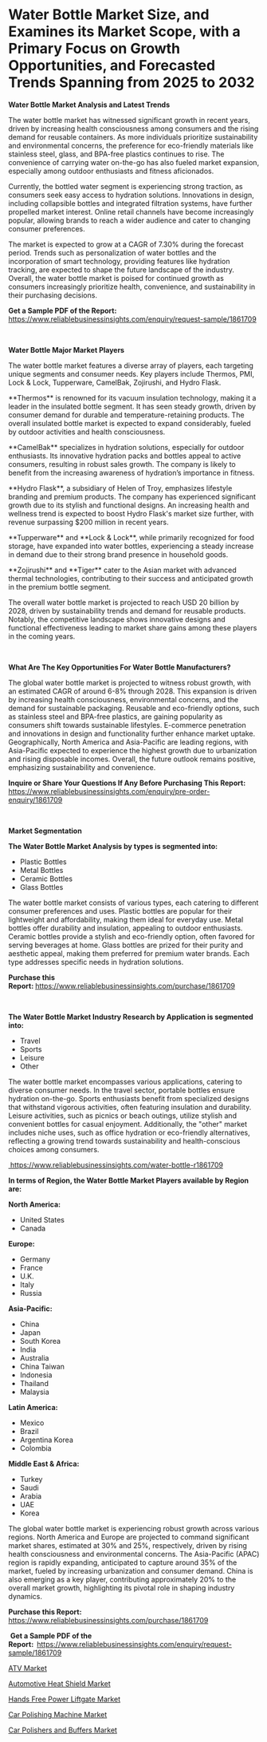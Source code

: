 <p><h1>Water Bottle Market Size, and Examines its Market Scope, with a Primary Focus on Growth Opportunities, and Forecasted Trends Spanning from 2025 to 2032</h1></p><p><strong>Water Bottle Market Analysis and Latest Trends</strong></p>
<p><p>The water bottle market has witnessed significant growth in recent years, driven by increasing health consciousness among consumers and the rising demand for reusable containers. As more individuals prioritize sustainability and environmental concerns, the preference for eco-friendly materials like stainless steel, glass, and BPA-free plastics continues to rise. The convenience of carrying water on-the-go has also fueled market expansion, especially among outdoor enthusiasts and fitness aficionados.</p><p>Currently, the bottled water segment is experiencing strong traction, as consumers seek easy access to hydration solutions. Innovations in design, including collapsible bottles and integrated filtration systems, have further propelled market interest. Online retail channels have become increasingly popular, allowing brands to reach a wider audience and cater to changing consumer preferences.</p><p>The market is expected to grow at a CAGR of 7.30% during the forecast period. Trends such as personalization of water bottles and the incorporation of smart technology, providing features like hydration tracking, are expected to shape the future landscape of the industry. Overall, the water bottle market is poised for continued growth as consumers increasingly prioritize health, convenience, and sustainability in their purchasing decisions.</p></p>
<p><strong>Get a Sample PDF of the Report:&nbsp;</strong> <a href="https://www.reliablebusinessinsights.com/enquiry/request-sample/1861709?utm_campaign=2127&utm_medium=2&utm_source=Github&utm_content=ia&utm_term=05022025&utm_id=water-bottle">https://www.reliablebusinessinsights.com/enquiry/request-sample/1861709</a></p>
<p>&nbsp;</p>
<p><strong>Water Bottle Major Market Players</strong></p>
<p><p>The water bottle market features a diverse array of players, each targeting unique segments and consumer needs. Key players include Thermos, PMI, Lock & Lock, Tupperware, CamelBak, Zojirushi, and Hydro Flask.</p><p>**Thermos** is renowned for its vacuum insulation technology, making it a leader in the insulated bottle segment. It has seen steady growth, driven by consumer demand for durable and temperature-retaining products. The overall insulated bottle market is expected to expand considerably, fueled by outdoor activities and health consciousness.</p><p>**CamelBak** specializes in hydration solutions, especially for outdoor enthusiasts. Its innovative hydration packs and bottles appeal to active consumers, resulting in robust sales growth. The company is likely to benefit from the increasing awareness of hydration’s importance in fitness.</p><p>**Hydro Flask**, a subsidiary of Helen of Troy, emphasizes lifestyle branding and premium products. The company has experienced significant growth due to its stylish and functional designs. An increasing health and wellness trend is expected to boost Hydro Flask's market size further, with revenue surpassing $200 million in recent years.</p><p>**Tupperware** and **Lock & Lock**, while primarily recognized for food storage, have expanded into water bottles, experiencing a steady increase in demand due to their strong brand presence in household goods.</p><p>**Zojirushi** and **Tiger** cater to the Asian market with advanced thermal technologies, contributing to their success and anticipated growth in the premium bottle segment.</p><p>The overall water bottle market is projected to reach USD 20 billion by 2028, driven by sustainability trends and demand for reusable products. Notably, the competitive landscape shows innovative designs and functional effectiveness leading to market share gains among these players in the coming years.</p></p>
<p>&nbsp;</p>
<p><strong>What Are The Key Opportunities For Water Bottle Manufacturers?</strong></p>
<p><p>The global water bottle market is projected to witness robust growth, with an estimated CAGR of around 6-8% through 2028. This expansion is driven by increasing health consciousness, environmental concerns, and the demand for sustainable packaging. Reusable and eco-friendly options, such as stainless steel and BPA-free plastics, are gaining popularity as consumers shift towards sustainable lifestyles. E-commerce penetration and innovations in design and functionality further enhance market uptake. Geographically, North America and Asia-Pacific are leading regions, with Asia-Pacific expected to experience the highest growth due to urbanization and rising disposable incomes. Overall, the future outlook remains positive, emphasizing sustainability and convenience.</p></p>
<p><strong>Inquire or Share Your Questions If Any Before Purchasing This Report:</strong> <a href="https://www.reliablebusinessinsights.com/enquiry/pre-order-enquiry/1861709?utm_campaign=2127&utm_medium=2&utm_source=Github&utm_content=ia&utm_term=05022025&utm_id=water-bottle">https://www.reliablebusinessinsights.com/enquiry/pre-order-enquiry/1861709</a></p>
<p>&nbsp;</p>
<p><strong>Market Segmentation</strong></p>
<p><strong>The Water Bottle Market Analysis by types is segmented into:</strong></p>
<p><ul><li>Plastic Bottles</li><li>Metal Bottles</li><li>Ceramic Bottles</li><li>Glass Bottles</li></ul></p>
<p><p>The water bottle market consists of various types, each catering to different consumer preferences and uses. Plastic bottles are popular for their lightweight and affordability, making them ideal for everyday use. Metal bottles offer durability and insulation, appealing to outdoor enthusiasts. Ceramic bottles provide a stylish and eco-friendly option, often favored for serving beverages at home. Glass bottles are prized for their purity and aesthetic appeal, making them preferred for premium water brands. Each type addresses specific needs in hydration solutions.</p></p>
<p><strong>Purchase this Report:&nbsp;</strong><a href="https://www.reliablebusinessinsights.com/purchase/1861709?utm_campaign=2127&utm_medium=2&utm_source=Github&utm_content=ia&utm_term=05022025&utm_id=water-bottle">https://www.reliablebusinessinsights.com/purchase/1861709</a></p>
<p>&nbsp;</p>
<p><strong>The Water Bottle Market Industry Research by Application is segmented into:</strong></p>
<p><ul><li>Travel</li><li>Sports</li><li>Leisure</li><li>Other</li></ul></p>
<p><p>The water bottle market encompasses various applications, catering to diverse consumer needs. In the travel sector, portable bottles ensure hydration on-the-go. Sports enthusiasts benefit from specialized designs that withstand vigorous activities, often featuring insulation and durability. Leisure activities, such as picnics or beach outings, utilize stylish and convenient bottles for casual enjoyment. Additionally, the "other" market includes niche uses, such as office hydration or eco-friendly alternatives, reflecting a growing trend towards sustainability and health-conscious choices among consumers.</p></p>
<p><a href="https://www.reliablebusinessinsights.com/water-bottle-r1861709?utm_campaign=2127&utm_medium=2&utm_source=Github&utm_content=ia&utm_term=05022025&utm_id=water-bottle">&nbsp;https://www.reliablebusinessinsights.com/water-bottle-r1861709</a></p>
<p><strong>In terms of Region, the Water Bottle Market Players available by Region are:</strong></p>
<p>
    <p> <strong> North America: </strong>
        <ul>
            <li>United States</li>
            <li>Canada</li>
        </ul>
        </p> 
    <p> <strong> Europe: </strong>
        <ul>
            <li>Germany</li>
            <li>France</li>
            <li>U.K.</li>
            <li>Italy</li>
            <li>Russia</li>
        </ul>
        </p> 
    <p> <strong> Asia-Pacific: </strong>
        <ul>
            <li>China</li>
            <li>Japan</li>
            <li>South Korea</li>
            <li>India</li>
            <li>Australia</li>
            <li>China Taiwan</li>
            <li>Indonesia</li>
            <li>Thailand</li>
            <li>Malaysia</li>
        </ul>
        </p> 
    <p> <strong> Latin America: </strong>
        <ul>
            <li>Mexico</li>
            <li>Brazil</li>
            <li>Argentina Korea</li>
            <li>Colombia</li>
        </ul>
        </p> 
    <p> <strong> Middle East & Africa: </strong>
        <ul>
            <li>Turkey</li>
            <li>Saudi</li>
            <li>Arabia</li>
            <li>UAE</li>
            <li>Korea</li>
        </ul>
    </p>
    </p>
<p><p>The global water bottle market is experiencing robust growth across various regions. North America and Europe are projected to command significant market shares, estimated at 30% and 25%, respectively, driven by rising health consciousness and environmental concerns. The Asia-Pacific (APAC) region is rapidly expanding, anticipated to capture around 35% of the market, fueled by increasing urbanization and consumer demand. China is also emerging as a key player, contributing approximately 20% to the overall market growth, highlighting its pivotal role in shaping industry dynamics.</p></p>
<p><strong>Purchase this Report: </strong><a href="https://www.reliablebusinessinsights.com/purchase/1861709?utm_campaign=2127&utm_medium=2&utm_source=Github&utm_content=ia&utm_term=05022025&utm_id=water-bottle">https://www.reliablebusinessinsights.com/purchase/1861709</a></p>
<p>&nbsp;<strong>Get a Sample PDF of the Report:&nbsp;&nbsp;</strong><a href="https://www.reliablebusinessinsights.com/enquiry/request-sample/1861709?utm_campaign=2127&utm_medium=2&utm_source=Github&utm_content=ia&utm_term=05022025&utm_id=water-bottle">https://www.reliablebusinessinsights.com/enquiry/request-sample/1861709</a></p>
<p><strong></strong></p>
<p><p><a href="https://www.linkedin.com/pulse/comprehensive-evaluation-atv-market-size-anticipating-fx9ce?utm_campaign=2127&utm_medium=2&utm_source=Github&utm_content=ia&utm_term=05022025&utm_id=water-bottle">ATV Market</a></p><p><a href="https://www.linkedin.com/pulse/automotive-heat-shield-markets-comprehensive-analysis-tsqqe?utm_campaign=2127&utm_medium=2&utm_source=Github&utm_content=ia&utm_term=05022025&utm_id=water-bottle">Automotive Heat Shield Market</a></p><p><a href="https://www.linkedin.com/pulse/understanding-hands-free-power-liftgate-market-key-insights-atpzc?utm_campaign=2127&utm_medium=2&utm_source=Github&utm_content=ia&utm_term=05022025&utm_id=water-bottle">Hands Free Power Liftgate Market</a></p><p><a href="https://www.linkedin.com/pulse/size-globalcar-polishing-machine-market-compounded-annual-i0yff?utm_campaign=2127&utm_medium=2&utm_source=Github&utm_content=ia&utm_term=05022025&utm_id=water-bottle">Car Polishing Machine Market</a></p><p><a href="https://www.linkedin.com/pulse/global-car-polishers-buffers-market-exploring-share-trends-utrof?utm_campaign=2127&utm_medium=2&utm_source=Github&utm_content=ia&utm_term=05022025&utm_id=water-bottle">Car Polishers and Buffers Market</a></p></p>
